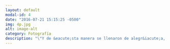 ```yaml
---
layout: default
modal-id: 4
date: "2016-07-21 15:15:25 -0500"
img: 4p.jpg
alt: image-alt
category: Fotografía
description: "\"Y de &eacute;sta manera se llenaron de alegr&iacute;a, porque hab&iacute;an descubierto una hermosa tierra.\""
---
```

